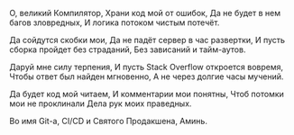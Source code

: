 О, великий Компилятор,
Храни код мой от ошибок,
Да не будет в нем багов зловредных,
И логика потоком чистым потечёт.

Да сойдутся скобки мои,
Да не падёт сервер в час развертки,
И пусть сборка пройдет без страданий,
Без зависаний и тайм-аутов.

Даруй мне силу терпения,
И пусть Stack Overflow откроется вовремя,
Чтобы ответ был найден мгновенно,
А не через долгие часы мучений.

Да будет код мой читаем,
И комментарии мои понятны,
Чтоб потомки мои не проклинали
Дела рук моих праведных.

Во имя Git-а, CI/CD и Святого Продакшена,
Аминь.
